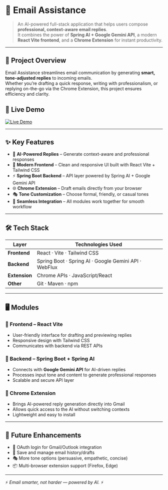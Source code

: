 # 📧 Email Assistance  

> An AI-powered full-stack application that helps users compose **professional, context-aware email replies**.  
It combines the power of **Spring AI + Google Gemini API**, a modern **React Vite frontend**, and a **Chrome Extension** for instant productivity.  

---

## 🌟 Project Overview  

Email Assistance streamlines email communication by generating **smart, tone-adjusted replies** to incoming emails.  
Whether you’re drafting a quick response, writing with professionalism, or replying on-the-go via the Chrome Extension, this project ensures efficiency and clarity.  

## 🎥 Live Demo

[![Live Demo](https://img.shields.io/badge/Live%20Demo-Click%20Here-brightgreen?style=for-the-badge&logo=google-chrome)](https://your-live-demo-link.com)

---

## ✨ Key Features  

- 🤖 **AI-Powered Replies** – Generate context-aware and professional responses  
- 🎨 **Modern Frontend** – Clean and responsive UI built with React Vite + Tailwind CSS  
- ⚡ **Spring Boot Backend** – API layer powered by Spring AI + Google Gemini API  
- 🌐 **Chrome Extension** – Draft emails directly from your browser  
- 🎭 **Tone Customization** – Choose formal, friendly, or casual tones  
- 🔗 **Seamless Integration** – All modules work together for smooth workflow  

---

## 🛠️ Tech Stack  

| Layer        | Technologies Used |
|--------------|-------------------|
| **Frontend** | React · Vite · Tailwind CSS |
| **Backend**  | Spring Boot · Spring AI · Google Gemini API · WebFlux |
| **Extension**| Chrome APIs · JavaScript/React |
| **Other**    | Git · Maven · npm |

---

## 🖥️ Modules  

### 🔹 Frontend – React Vite  
- User-friendly interface for drafting and previewing replies  
- Responsive design with Tailwind CSS  
- Communicates with backend via REST APIs  

### 🔹 Backend – Spring Boot + Spring AI  
- Connects with **Google Gemini API** for AI-driven replies  
- Processes input tone and content to generate professional responses  
- Scalable and secure API layer  

### 🔹 Chrome Extension  
- Brings AI-powered reply generation directly into Gmail
- Allows quick access to the AI without switching contexts
- Lightweight and easy to install

---

## 🚀 Future Enhancements  

- 🔑 OAuth login for Gmail/Outlook integration  
- 📜 Save and manage email history/drafts  
- 🎭 More tone options (persuasive, empathetic, concise)  
- 📦 Multi-browser extension support (Firefox, Edge)  

---

⚡ *Email smarter, not harder — powered by AI.* ⚡


